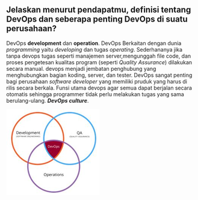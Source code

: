 ## Jelaskan menurut pendapatmu, definisi tentang DevOps dan seberapa penting DevOps di suatu perusahaan?

DevOps **development** dan **operation**.  DevOps Berkaitan dengan dunia *programming* yaitu  *developing* dan tugas  *operating*. Sederhananya jika tanpa devops tugas seperti manajemen server,mengunggah file code, dan proses pengetesan kualitas program (seperti *Quality Assurance*)  dilakukan secara manual. devops menjadi jembatan penghubung yang menghubungkan bagian koding, server, dan tester. DevOps sangat penting bagi perusahaan *software developer* yang memiliki pruduk yang harus di rilis secara berkala. Funsi utama devops agar semua dapat berjalan secara otomatis sehingga programmer tidak perlu melakukan tugas yang sama berulang-ulang.  ***DevOps culture***.

![enter image description here](https://raw.githubusercontent.com/fembi/dumbway-fembi-isnanto/main/gambar/devops.JPG)
